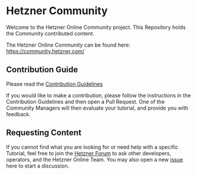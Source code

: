 
# Hetzner Community

Welcome to the Hetzner Online Community project. This Repository holds the Community contributed content.

The Hetzner Online Community can be found here: https://community.hetzner.com/


## Contribution Guide 

Please read the [Contribution Guidelines](./contributing.md)

If you would like to make a contribution, please follow the instructions in the Contribution Guidelines and then open a Pull Request. One of the Community Managers will then evaluate your tutorial, and provide you with feedback.


## Requesting Content

If you cannot find what you are looking for or need help with a specific Tutorial, feel free to join the [Hetzner Forum](https://forum.hetzner.com) to ask other developers, operators, and the Hetzner Online Team. You may also open a new [issue](https://github.com/hetzneronline/community-content/issues) here to start a discussion.
